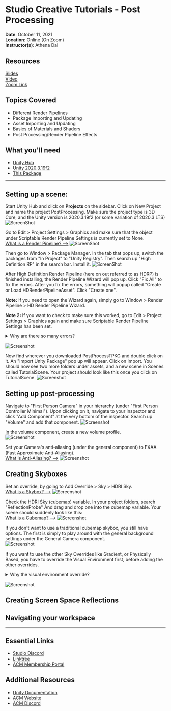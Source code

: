 # Studio Creative Tutorials - Post Processing
 
**Date**: October 11, 2021<br>
**Location**: Online (On Zoom)<br>
**Instructor(s)**: Athena Dai
 
## Resources
[Slides]()<br>
[Video]()<br>
[Zoom Link](https://ucla.zoom.us/j/99684783298?pwd=Ykh2NlJCTDdoRGYxZzg2Z2xVWU1RZz09)<br>
 
## Topics Covered
* Different Render Pipelines
* Package Importing and Updating
* Asset Importing and Updating
* Basics of Materials and Shaders
* Post Processing/Render Pipeline Effects
 
## What you'll need
* [Unity Hub](https://unity.com/download)
* [Unity 2020.3.19f2](https://unity3d.com/unity/qa/lts-releases)
* [This Package](https://drive.google.com/file/d/1c-HtCTB4gnkF9j676lfUNTWDpNo5VmZx/view?usp=sharing)
---
## Setting up a scene:
Start Unity Hub and click on **Projects** on the sidebar. Click on New Project and name the project PostProcessing. Make sure the project type is 3D Core, and the Unity version is 2020.3.19f2 (or some variation of 2020.3 LTS)
![ScreenShot](Screenshots/PostProcessCreation.png)<br>

Go to Edit > Project Settings > Graphics and make sure that the object under Scriptable Render Pipeline Settings is currently set to None.<br>
[What is a Render Pipeline? -->](Dictionary/Render%20Pipelines.md)
![ScreenShot](Screenshots/InitProjSettings.png)<br>

Then go to Window > Package Manager. In the tab that pops up, switch the packages from "In Project" to "Unity Registry". Then search up "High Definition RP" in the search bar. Install it.
![ScreenShot](Screenshots/PackageManager.png)<br>
 
 After High Definition Render Pipeline (here on out referred to as HDRP) is finished installing, the Render Pipeline Wizard will pop up. Click "Fix All" to fix the errors. After you fix the errors, something will popup called "Create or Load HDRenderPipelineAsset". Click "Create one".<br>
 
 **Note:** If you need to open the Wizard again, simply go to Window > Render Pipeline > HD Render Pipeline Wizard.<br>
 
 **Note 2:** If you want to check to make sure this worked, go to Edit > Project Settings > Graphics again and make sure Scriptable Render Pipeline Settings has been set.
<details>
  <summary>Why are there so many errors?</summary>
  As mentioned in the "What is a Render Pipeline" file, none of the render pipelines are compatible with each other. This means that if you upload some texture to the core render pipeline, it might be missing parameters (or have extra parameters) compared to those in HDRP. You'll notice a lot of the errors talk about things not being supported or things missing for this very reason.
</details>

![Screenshot](Screenshots/RPWizard.png)<br>

Now find wherever you downloaded PostProcessTPKG and double click on it. An "Import Unity Package" pop up will appear. Click on Import. You should now see two more folders under assets, and a new scene in Scenes called TutorialScene. Your project should look like this once you click on TutorialScene.
![Screenshot](Screenshots/TutorialScene.png)<br>

## Setting up post-processing
Navigate to "First Person Camera" in your hierarchy (under "First Person Controller Minimal"). Upon clicking on it, navigate to your inspector and click "Add Component" at the very bottom of the inspector. Search up "Volume" and add that component.
![Screenshot](Screenshots/VolumeComponent.png)<br>

In the volume component, create a new volume profile.<br>
![Screenshot](Screenshots/VolumeProfile.png)<br>

Set your Camera's anti-aliasing (under the general component) to FXAA (Fast Approximate Anti-Aliasing).<br>
[What is Anti-Aliasing? -->](Dictionary/Anti-Aliasing.md)
![Screenshot](Screenshots/FXAA.png)<br>

## Creating Skyboxes
Set an override, by going to Add Override > Sky > HDRI Sky.<br>
[What is a Skybox? -->](Dictionary/Skybox.md)
![Screenshot](Screenshots/SkyOverride.png)<br>

Check the HDRI Sky (cubemap) variable. In your project folders, search "ReflectionProbe" And drag and drop one into the cubemap variable. Your scene should suddenly look like this:<br>
[What is a Cubemap? -->](Dictionary/Textures.md)
![Screenshot](Screenshots/Cubemap.png)<br>

If you don't want to use a traditional cubemap skybox, you still have options. The first is simply to play around with the general background settings under the General Camera component.<br>
![Screenshot](Screenshots/GeneralSky.png)<br>

If you want to use the other Sky Overrides like Gradient, or Physically Based, you have to override the Visual Environment first, before adding the other overrides.
<details>
  <summary>Why the visual environment override?</summary>
  This is because by default, the camera (and the scene) will only be able to accept skyboxes, flat colors, or nothing (i.e. the general background settings). It doesn't matter if you add a gradient component because the ability to make gradients isn't accepted by the camera yet, unlike the ability to make skyboxes. You need to essentially override the default camera settings with new parameters to get the other types of functionality.
</details>

![Screenshot](Screenshots/VisualEnvironment.png)<br>

## Creating Screen Space Reflections

## Navigating your workspace

---

## Essential Links
- [Studio Discord](https://discord.com/invite/bBk2Mcw)
- [Linktree](https://linktr.ee/acmstudio)
- [ACM Membership Portal](https://members.uclaacm.com/)
## Additional Resources
- [Unity Documentation](https://docs.unity3d.com/Manual/index.html)
- [ACM Website](https://www.uclaacm.com/)
- [ACM Discord](https://discord.com/invite/eWmzKsY)
 
 
